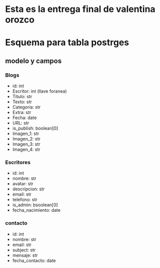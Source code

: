 # Esta es la entrega final de valentina orozco

# Esquema para tabla postrges
## modelo y campos
### Blogs
- id: int
- Escritor: int (llave foranea)
- Titulo: str
- Texto: str
- Categoria: str
- Extra: str
- Fecha: date
- URL: str
- is_publish: boolean[0]
- Imagen_1: str
- Imagen_2: str
- Imagen_3: str
- Imagen_4: str

### Escritores
- id: int
- nombre: str
- avatar: str
- descripcion: str
- email: str
- telefono: str
- is_admin: bsoolean[0]
- fecha_nacimiento: date

### contacto
- id: int
- nombre: str
- email: str
- subject: str
- mensaje: str
- fecha_contacto: date